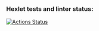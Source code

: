### Hexlet tests and linter status:
[![Actions Status](https://github.com/Mqtaw/java-project-lvl2/workflows/hexlet-check/badge.svg)](https://github.com/Mqtaw/java-project-lvl2/actions)